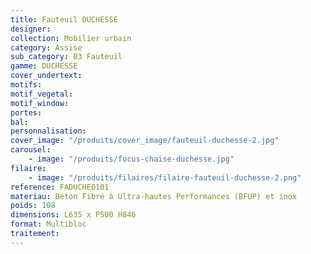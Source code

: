 ```yaml
---
title: Fauteuil DUCHESSE
designer:
collection: Mobilier urbain
category: Assise
sub_category: 03 Fauteuil
gamme: DUCHESSE
cover_undertext:
motifs:
motif_vegetal:
motif_window:
portes:
bal:
personnalisation:
cover_image: "/produits/cover_image/fauteuil-duchesse-2.jpg"
carousel:
    - image: "/produits/focus-chaise-duchesse.jpg"
filaire:
    - image: "/produits/filaires/filaire-fauteuil-duchesse-2.png"
reference: FADUCHE0101
materiau: Béton Fibré à Ultra-hautes Performances (BFUP) et inox
poids: 108
dimensions: L635 x P500 H846
format: Multibloc
traitement:
---
```

